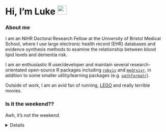 
<!-- README.md is generated from README.Rmd. Please edit that file -->

# Hi, I’m Luke <img src="https://github.com/TheDudeThatCode/TheDudeThatCode/blob/master/Assets/Hi.gif" width="29px">

### About me

I am an NIHR Doctoral Research Fellow at the University of Bristol
Medical School, where I use large electronic health record (EHR)
databases and evidence synthesis methods to examine the relationship
between blood lipid levels and dementia risk.

I am an enthusiastic R user/developer and maintain several
research-orientated open-source R packages including
[`robvis`](https://github.com/mcguinlu/mcguinlu/robvis) and
[`medrxivr`](https://github.com/mcguinlu/mcguinlu/medrxivr), in addition
to some smaller utility/learning packages
(e.g. [`pathformatr`](https://github.com/mcguinlu/mcguinlu/pathformatr)).

Outside of work, I am an avid fan of running,
[LEGO](https://mcguinlu.netlify.app/2021/02/02/baby-yoda-in-r/) and
really terrible movies.

### Is it the weekend??

Awh, it’s not the weekend.

<details>

This is a simple test of using GitHub Actions to automatically render a
RMarkdown file each morning, and update the text above. See the
underlying RMarkdown file
[here](https://github.com/mcguinlu/mcguinlu/blob/master/README.Rmd).

</details>
